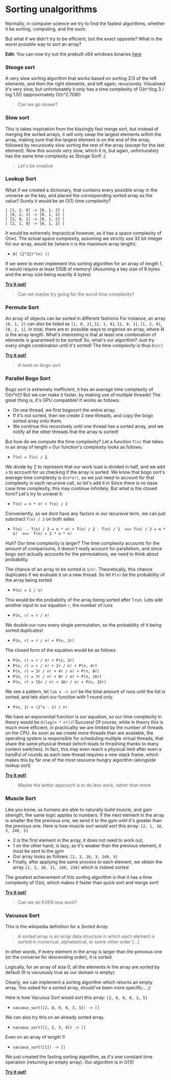 # Sorting unalgorithms

Normally, in computer science we try to find the fastest algorithms, whether it be sorting, computing, and the such.

But what if we didn't try to be efficient, but the exact opposite? What is the worst possible way to sort an array?

**Edit:** You can now try out the prebuilt x64 windows binaries [here](https://github.com/ZilverBlade/Sorting-Unalgorithms/releases) 

### Stooge sort
A very slow sorting algorithm that works based on sorting 2/3 of the left elements, and then the right elements, and left again, recursively.
Visualised it's very slow, but unfortunately it only has a time complexity of O(n^(log 3 / log 1.5)) (approximately O(n^2.709))

> Can we go slower?

### Slow sort
This is takes inspiration from the blazingly fast merge sort, but instead of merging the sorted arrays, it will only swap the largest elements within the array, 
making sure that the largest element is on the end of the array, followed by recursively slow sorting the rest of the array (except for the last element). 
Now this sounds very slow, which it is, but again, unfortunately has the same time complexity as Stooge Sort! :(

> Let's be creative

### Lookup Sort
What if we created a dictionary, that contains every possible array in the universe as the key, and placed the corresponding sorted array as the value? Surely it would be an O(1) time complexity?
```
| [1, 2, 0] -> [0, 1, 2] |
| [0, 2, 1] -> [0, 1, 2] |
| [2, 0, 1] -> [0, 1, 2] |
| [2, 1, 0} -> [0, 1, 2] |
```
It would be extremely impractical however, as it has a space complexity of O(∞). 
The actual space complexity, assuming we strictly use 32 bit integer for our array, would be (where n is the maximum array length):
* `O( (2^32)^(n) ))`

If we were to even implement this sorting algorithm for an array of length 1, it would require at least 51GB of memory! (Assuming a key size of 8 bytes and the array size being exactly 4 bytes)

**[Try it out!](https://github.com/ZilverBlade/Sorting-Unalgorithms/tree/master/src/lookup_sort)**

> Can we maybe try going for the worst time complexity?

### Permute Sort
An array of objects can be sorted in different fashions
For instance, an array `[0, 1, 2]` can also be listed as `[1, 0, 2]`, `[2, 1, 0]`, `[2, 0, 1]`, `[1, 2, 0]`, `[0, 2, 1]`. In total, there are `N!` possible ways to organise an array, where N is the array length.
What's interesting is that at least one combination of elements is guaranteed to be sorted! So, what's our algorithm?
Just try every single combination until it's sorted!
The time complexity is thus `O(n!)`

**[Try it out!](https://github.com/ZilverBlade/Sorting-Unalgorithms/tree/master/src/permute_sort)**

> A twist on bogo sort

### Parallel Bogo Sort
Bogo sort is extremely inefficient, it has an average time complexity of O(n*n!)! But we can make it faster, by making use of multiple threads! The great thing is, it's GPU compatible!
It works as follows: 
* On one thread, we first bogosort the entire array.
* If it's not sorted, then we create 2 new threads, and copy the bogo sorted array onto them.
* We continue this recursively until one thread has a sorted array, and we notify all the other threads that the array is sorted!

But how do we compute the time complexity?
Let a function `T(n)` that takes in an array of length `n`
Our function's complexity looks as follows:
* `T(n) = T(n) / 2`.

We divide by 2 to represent that our work load is divided in half, and we add `n` to account for us checking if the array is sorted.
We know that bogo sort's average time complexity is `O(n*n!)`, so we just need to account for that complexity in each recursive call, so let's add it in
Since there is no base case time complexity, this may continue infinitely. But what is the closed form? Let's try to unravel it:
* `T(n) = n * n! + T(n) / 2`

Conveniently, as we dont have any factors in our recursive term, we can just subctract `T(n) / 2` on both sides
* `T(n)  - T(n) / 2 = n * n! + T(n) / 2 - T(n) / 2  <=> T(n) / 2 = n * n!  <=>  T(n) = 2 * n * n! `

Huh? Our time complexity is larger? The time complexity accounts for the amount of comparisons, it doesn't really account for parallelism, and since bogo sort actually accounts for the permutations,
we need to think about probability.

The chance of an array to be sorted is `1/n!`. Theoretically, this chance duplicates if we evaluate it on a new thread.
So let `P(n)` be the probability of the array being sorted
* `P(n) = 1 / n!`

This would be the probability of the array being sorted after 1 run. Lets add another input to our equation `r`, the number of runs
* `P(n, r) = r / n!`

We double our runs every single permutation, so the probability of it being sorted duplicates!
* `P(n, r) = r / n! + P(n, 2r)`

The closed form of the equation would be as follows
* `P(n, r) = r / n! + P(n, 2r)`
* `P(n, r) = r / n! + 2r / n! + P(n, 4r)`
* `P(n, r) = 3r / n! + 4r / n! + P(n, 8r)`
* `P(n, r) = 7r / n! + 8r / n! + P(n, 16r)`
* `P(n, r) = 15r / n! + 16r / n! + P(n, 32r)`

We see a pattern, let `lim x -> inf` be the total amount of runs until the list is sorted, and lets start our function with 1 round only.
* `P(n, 1) = (2^x - 1) / n!`

We have an exponential function is our equation, so our time complexity in theory would be `O(log(n * n!))`! Success!
Of course, while in theory this is much more efficient, in practicality we are limited by the number of threads on the CPU. As soon as we create more threads than are available, the operating system is responsible for scheduling multiple virtual threads, that share the same physical thread (which leads to thrashing thanks to many context switches). In fact, this may even reach a physical limit after even a handful of rounds as each new thread requires a new stack frame, which makes this by far one of the most resource hungry algorithm (alongside lookup sort)

**[Try it out!](https://github.com/ZilverBlade/Sorting-Unalgorithms/tree/master/src/parallel_bogo_sort)**

> Maybe the better approach is to do less work, rather than more

### Muscle Sort
Like you know, us humans are able to naturally build muscle, and gain strength, the same logic applies to numbers.
If the next element in the array is smaller the the previous one, we send it to the gym until it's greater than the previous one.
Here is how muscle sort would sort this array:
`[2, 1, 10, 3, 249, 5]`
* 2 is the first element in the array, it does not need to work out,
* 1 on the other hand, is lazy, as it's weaker than the previous element, it must be sent to the gym
* Our array looks as follows: `[2, 3, 10, 3, 249, 5]`
* Finally, after applying the same process to each element, we obtain the array `[2, 3, 10, 11, 249, 250]` which is indeed sorted

The greatest achievement of this sorting algorithm is that it has a time complexity of O(n), which makes it faster than quick sort and merge sort!

**[Try it out!](https://github.com/ZilverBlade/Sorting-Unalgorithms/tree/master/src/muscle_sort)**

> Can we do EVEN less work?

### Vacuous Sort
This is the wikipedia definition for a *Sorted Array*
> A sorted array is an array data structure in which each element is sorted in numerical, alphabetical, or some other order [...\]

In other words, if every element in the array is larger than the previous one (or the converse for descending order), it is sorted.

Logically, for an array of size 0, all the elements in the array are sorted by default (It is vacuously true as our domain is empty).

Clearly, we can implement a sorting algorithm which returns an empty array. You asked for a sorted array, should've been more specific... ;)

Here is how Vacuous Sort would sort this array: `[2, 8, 9, 0, 3, 5]`
* `vacuous_sort([2, 8, 9, 0, 3, 5]) -> []`

We can also try this on an already sorted array.
* `vacuous_sort([1, 2, 3, 4]) -> []`

Even on an array of length 1!
* `vacuous_sort([1]) -> []`

We just created the fasting sorting algorithm, as it's one constant time operation (returning an empty array). Our algorithm is in O(1)!

**[Try it out!](https://github.com/ZilverBlade/Sorting-Unalgorithms/tree/master/src/vacuous_sort)**
